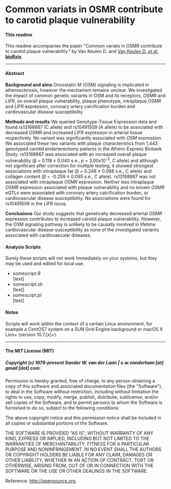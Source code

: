 Common variats in OSMR contribute to carotid plaque vulnerability
===========================================================

#### This readme
This readme accompanies the paper "Common variats in OSMR contribute to carotid plaque vulnerability." by Van Keulen D. and [Van Keulen D. *et al*. **bioRxiv**](https://doi.org/10.1101/576793).

--------------

#### Abstract

**Background and aims**
Oncostatin M (OSM) signaling is implicated in atherosclerosis, however the mechanism remains unclear. We investigated the impact of common genetic variants in OSM and its receptors, _OSMR_ and _LIFR_, on overall plaque vulnerability, plaque phenotype, intraplaque _OSMR_ and _LIFR_ expression, coronary artery calcification burden and cardiovascular disease susceptibility.

**Methods and results**
We queried Genotype-Tissue Expression data and found rs13168867 (C allele) and rs10491509 (A allele) to be associated with decreased _OSMR_ and increased _LIFR_ expression in arterial tissue respectively. No variant was significantly associated with _OSM_ expression.
We associated these two variants with plaque characteristics from 1,443 genotyped carotid endarterectomy patients in the Athero-Express Biobank Study. rs13168867 was associated with an increased overall plaque vulnerability (β = 0.118 ± 0.040 s.e., _p_ = 3.00x10<sup>-3</sup>, C allele) and although not significant after correction for multiple testing, it showed strongest associations with intraplaque fat (β = 0.248 ± 0.088 s.e., C allele) and collagen content (β = -0.259 ± 0.095 s.e., C allele). rs13168867 was not associated with intraplaque _OSMR_ expression. Neither was intraplaque _OSMR_ expression associated with plaque vulnerability and no known _OSMR_ eQTLs were associated with coronary artery calcification burden, or cardiovascular disease susceptibility. No associations were found for rs10491509 in the _LIFR_ locus.  

**Conclusions**
Our study suggests that genetically decreased arterial _OSMR_ expression contributes to increased carotid plaque vulnerability. However, the OSM signaling pathway is unlikely to be causally involved in lifetime cardiovascular disease susceptibility as none of the investigated variants associated with cardiovascular diseases.

#### Analysis Scripts
Surely these scripts will not work immediately on your systems, but they may be used and edited for local use.
 
- *somescript.R*</br>
[text]
- *somescript.sh*</br>
[text]
- *somescript.pl*</br>
[text]


#### Notes
Scripts will work within the context of a certain Linux environment, for example a CentOS7 system on a SUN Grid Engine background or macOS X Lion+ (version 10.7.[x]+). 


--------------

#### The MIT License (MIT)
##### Copyright (c) 1979-present Sander W. van der Laan | s.w.vanderlaan [at] gmail [dot] com.

Permission is hereby granted, free of charge, to any person obtaining a copy of this software and associated documentation files (the "Software"), to deal in the Software without restriction, including without limitation the rights to use, copy, modify, merge, publish, distribute, sublicense, and/or sell copies of the Software, and to permit persons to whom the Software is furnished to do so, subject to the following conditions:   

The above copyright notice and this permission notice shall be included in all copies or substantial portions of the Software.

THE SOFTWARE IS PROVIDED "AS IS", WITHOUT WARRANTY OF ANY KIND, EXPRESS OR IMPLIED, INCLUDING BUT NOT LIMITED TO THE WARRANTIES OF MERCHANTABILITY, FITNESS FOR A PARTICULAR PURPOSE AND NONINFRINGEMENT. IN NO EVENT SHALL THE AUTHORS OR COPYRIGHT HOLDERS BE LIABLE FOR ANY CLAIM, DAMAGES OR OTHER LIABILITY, WHETHER IN AN ACTION OF CONTRACT, TORT OR OTHERWISE, ARISING FROM, OUT OF OR IN CONNECTION WITH THE SOFTWARE OR THE USE OR OTHER DEALINGS IN THE SOFTWARE.

Reference: http://opensource.org.
